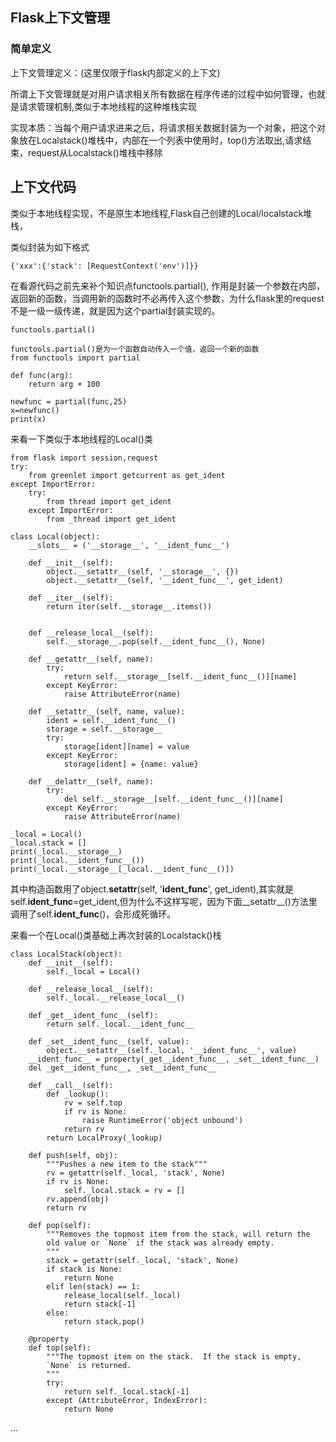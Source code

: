## Flask上下文管理

### 简单定义

上下文管理定义：(这里仅限于flask内部定义的上下文)

所谓上下文管理就是对用户请求相关所有数据在程序传递的过程中如何管理，也就是请求管理机制,类似于本地线程的这种堆栈实现

实现本质：当每个用户请求进来之后，将请求相关数据封装为一个对象，把这个对象放在Localstack()堆栈中，内部在一个列表中使用时，top()方法取出,请求结束，request从Localstack()堆栈中移除


## 上下文代码

类似于本地线程实现，不是原生本地线程,Flask自己创建的Local/localstack堆栈，

类似封装为如下格式
```
{'xxx':{'stack': [RequestContext('env')]}}
```

在看源代码之前先来补个知识点functools.partial(), 作用是封装一个参数在内部，返回新的函数，当调用新的函数时不必再传入这个参数，为什么flask里的request不是一级一级传递，就是因为这个partial封装实现的。

```
functools.partial()

functools.partial()是为一个函数自动传入一个值，返回一个新的函数
from functools import partial

def func(arg):
    return arg + 100

newfunc = partial(func,25)
x=newfunc()
print(x)
```

来看一下类似于本地线程的Local()类
```
from flask import session,request
try:
    from greenlet import getcurrent as get_ident
except ImportError:
    try:
        from thread import get_ident
    except ImportError:
        from _thread import get_ident

class Local(object):
    __slots__ = ('__storage__', '__ident_func__')

    def __init__(self):
        object.__setattr__(self, '__storage__', {})
        object.__setattr__(self, '__ident_func__', get_ident)

    def __iter__(self):
        return iter(self.__storage__.items())


    def __release_local__(self):
        self.__storage__.pop(self.__ident_func__(), None)

    def __getattr__(self, name):
        try:
            return self.__storage__[self.__ident_func__()][name]
        except KeyError:
            raise AttributeError(name)

    def __setattr__(self, name, value):
        ident = self.__ident_func__()
        storage = self.__storage__
        try:
            storage[ident][name] = value
        except KeyError:
            storage[ident] = {name: value}

    def __delattr__(self, name):
        try:
            del self.__storage__[self.__ident_func__()][name]
        except KeyError:
            raise AttributeError(name)

_local = Local()
_local.stack = []
print(_local.__storage__)
print(_local.__ident_func__())
print(_local.__storage__[_local.__ident_func__()])
```

其中构造函数用了object.__setattr__(self, '__ident_func__', get_ident),其实就是self.__ident_func__=get_ident,但为什么不这样写呢，因为下面__setattr__()方法里调用了self.__ident_func__()，会形成死循环。

来看一个在Local()类基础上再次封装的Localstack()栈
```
class LocalStack(object):
    def __init__(self):
        self._local = Local()

    def __release_local__(self):
        self._local.__release_local__()

    def _get__ident_func__(self):
        return self._local.__ident_func__

    def _set__ident_func__(self, value):
        object.__setattr__(self._local, '__ident_func__', value)
    __ident_func__ = property(_get__ident_func__, _set__ident_func__)
    del _get__ident_func__, _set__ident_func__

    def __call__(self):
        def _lookup():
            rv = self.top
            if rv is None:
                raise RuntimeError('object unbound')
            return rv
        return LocalProxy(_lookup)

    def push(self, obj):
        """Pushes a new item to the stack"""
        rv = getattr(self._local, 'stack', None)
        if rv is None:
            self._local.stack = rv = []
        rv.append(obj)
        return rv

    def pop(self):
        """Removes the topmost item from the stack, will return the
        old value or `None` if the stack was already empty.
        """
        stack = getattr(self._local, 'stack', None)
        if stack is None:
            return None
        elif len(stack) == 1:
            release_local(self._local)
            return stack[-1]
        else:
            return stack.pop()

    @property
    def top(self):
        """The topmost item on the stack.  If the stack is empty,
        `None` is returned.
        """
        try:
            return self._local.stack[-1]
        except (AttributeError, IndexError):
            return None
```

...
